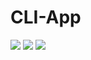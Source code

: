 # CLI-App

<img src="https://monosnap.com/image/8o3LjnauxfkNOKhq8Am47g48pJKTkW"/>

<img src="https://monosnap.com/image/i9LGcpROECsdXO61FmiF76ev4apoo2"/>

<img src="https://monosnap.com/image/mIuUyH6fCo9ak4nYr65W1ml28Pieyl"/>
